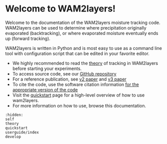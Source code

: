 # Welcome to WAM2layers!

Welcome to the documentation of the WAM2layers moisture tracking code.
WAM2layers can be used to determine where precipitation originally evaporated
(backtracking), or where evaporated moisture eventually ends up (forward
tracking).

WAM2layers is written in Python and is most easy to use as a command line tool
with configuration script that can be edited in your favorite editor.

* We highly recommended to read the [theory](./theory.md) of tracking in
  WAM2layers before starting your experiments.
* To access source code, see our [GitHub repository](https://github.com/WAM2layers/WAM2layers)
* For a reference publication, see [v2 paper](https://doi.org/10.5194/esd-5-471-2014)
  and [v3 paper](https://doi.org/10.5194/gmd-18-4335-2025)
* To cite the code, use the software citation information [for the appropriate
  version of the code](https://doi.org/10.5281/zenodo.7010594)
* Visit the [quickstart](./quickstart.md) page for a high-level overview of how
  to use wam2layers.
* For more information on how to use, browse this documentation.

```{toctree}
:hidden:
self
theory
quickstart
userguide/index
develop
```
